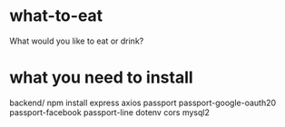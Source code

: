 # what-to-eat
What would you like to eat or drink?

# what you need to install
backend/
    npm install express axios passport passport-google-oauth20 passport-facebook passport-line dotenv cors mysql2
